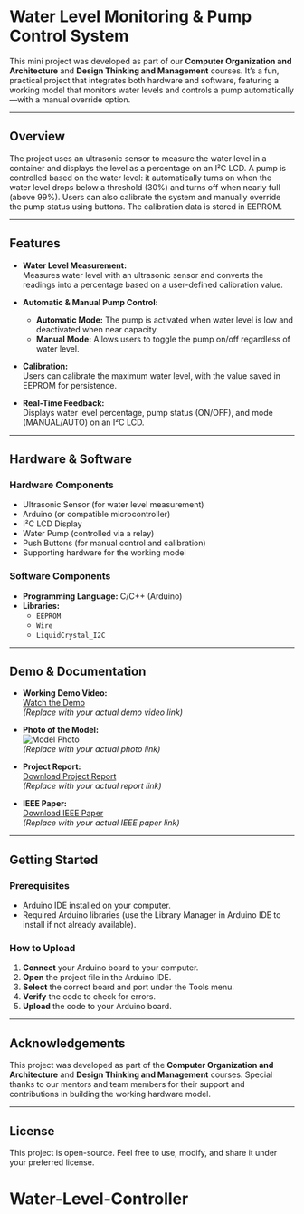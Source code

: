 # Water Level Monitoring & Pump Control System

This mini project was developed as part of our **Computer Organization and Architecture** and **Design Thinking and Management** courses. It’s a fun, practical project that integrates both hardware and software, featuring a working model that monitors water levels and controls a pump automatically—with a manual override option.

---

## Overview

The project uses an ultrasonic sensor to measure the water level in a container and displays the level as a percentage on an I²C LCD. A pump is controlled based on the water level: it automatically turns on when the water level drops below a threshold (30%) and turns off when nearly full (above 99%). Users can also calibrate the system and manually override the pump status using buttons. The calibration data is stored in EEPROM.

---

## Features

- **Water Level Measurement:**  
  Measures water level with an ultrasonic sensor and converts the readings into a percentage based on a user-defined calibration value.
  
- **Automatic & Manual Pump Control:**  
  - **Automatic Mode:** The pump is activated when water level is low and deactivated when near capacity.  
  - **Manual Mode:** Allows users to toggle the pump on/off regardless of water level.

- **Calibration:**  
  Users can calibrate the maximum water level, with the value saved in EEPROM for persistence.

- **Real-Time Feedback:**  
  Displays water level percentage, pump status (ON/OFF), and mode (MANUAL/AUTO) on an I²C LCD.

---

## Hardware & Software

### Hardware Components

- Ultrasonic Sensor (for water level measurement)
- Arduino (or compatible microcontroller)
- I²C LCD Display
- Water Pump (controlled via a relay)
- Push Buttons (for manual control and calibration)
- Supporting hardware for the working model

### Software Components

- **Programming Language:** C/C++ (Arduino)
- **Libraries:**  
  - `EEPROM`
  - `Wire`
  - `LiquidCrystal_I2C`

---

## Demo & Documentation

- **Working Demo Video:**  
  [Watch the Demo](https://link-to-demo-video.com)  
  *(Replace with your actual demo video link)*

- **Photo of the Model:**  
  ![Model Photo](https://link-to-model-photo.com)  
  *(Replace with your actual photo link)*

- **Project Report:**  
  [Download Project Report](https://link-to-project-report.com)  
  *(Replace with your actual report link)*

- **IEEE Paper:**  
  [Download IEEE Paper](https://link-to-ieee-paper.com)  
  *(Replace with your actual IEEE paper link)*

---

## Getting Started

### Prerequisites

- Arduino IDE installed on your computer.
- Required Arduino libraries (use the Library Manager in Arduino IDE to install if not already available).

### How to Upload

1. **Connect** your Arduino board to your computer.
2. **Open** the project file in the Arduino IDE.
3. **Select** the correct board and port under the Tools menu.
4. **Verify** the code to check for errors.
5. **Upload** the code to your Arduino board.

---

## Acknowledgements

This project was developed as part of the **Computer Organization and Architecture** and **Design Thinking and Management** courses. Special thanks to our mentors and team members for their support and contributions in building the working hardware model.

---

## License

This project is open-source. Feel free to use, modify, and share it under your preferred license.


# Water-Level-Controller
